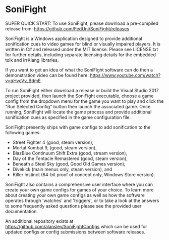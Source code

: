 # SoniFight #

SUPER QUICK START: To use SoniFight, please download a pre-compiled release from: https://github.com/FedUni/SoniFight/releases

SoniFight is a Windows application designed to provide additional sonification cues to video games for blind or visually impaired players. It is written in C# and released under the MIT license. Please see LICENSE.txt for further details, including separate licensing details for the embedded tolk and irrKlang libraries.

If you want to get an idea of what the SoniFight software can do then a demonstration video can be found here: https://www.youtube.com/watch?v=qHvcVv_BdmE

To run SoniFight either download a release or build the Visual Studio 2017 project provided, then launch the SoniFight executable, choose a game config from the dropdown menu for the game you want to play and click the "Run Selected Config" button then launch the associated game. Once running, SoniFight will locate the game process and provide additional sonification cues as specified in the game configuration file.

SoniFight presently ships with game configs to add sonification to the following games:
- Street Fighter 4 (good, steam version),
- Mortal Kombat 9, (good, steam version),
- BlazBlue Continuum Shift Extra (good, stream version),
- Day of the Tentacle Remastered (good, steam version),
- Beneath a Steel Sky (good, Good Old Games version),
- Divekick (main menus only, steam version), and
- Killer Instinct (64-bit proof of concept only, Windows Store version).

SoniFight also contains a comprehensive user interface where you can create your own game configs for games of your choice. To learn more about creating your own game configs as well as how the software operates through 'watches' and 'triggers', or to take a look at the answers to some frequently asked questions please see the provided user documentation.

An additional repository exists at https://github.com/alansley/SoniFightConfigs which can be used for updated configs or config submissions between software releases.

